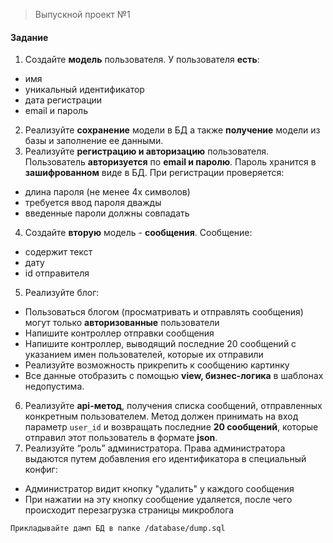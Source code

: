 > Выпускной проект №1

#### Задание

1. Создайте **модель** пользователя. У пользователя **есть**:
- имя
- уникальный идентификатор
- дата регистрации
- email и пароль
2. Реализуйте **сохранение** модели в БД а также **получение** модели из базы и заполнение ее данными.
3. Реализуйте **регистрацию и авторизацию** пользователя. Пользователь **авторизуется** по **email и паролю**. Пароль хранится в **зашифрованном** виде в БД. При регистрации проверяется:
- длина пароля (не менее 4х символов)
- требуется ввод пароля дважды
- введенные пароли должны совпадать
4. Создайте **вторую** модель - **сообщения**. Сообщение:
- содержит текст
- дату
- id отправителя
5. Реализуйте блог:
- Пользоваться блогом (просматривать и отправлять сообщения) могут только **авторизованные** пользователи
- Напишите контроллер отправки сообщения
- Напишите контроллер, выводящий последние 20 сообщений с указанием имен пользователей, которые их отправили
- Реализуйте возможность прикрепить к сообщению картинку
- Все данные отобразить с помощью **view, бизнес-логика** в шаблонах недопустима.
6. Реализуйте **api-метод**, получения списка сообщений, отправленных конкретным пользователем. Метод должен принимать на вход параметр `user_id` и возвращать последние **20 сообщений**, которые отправил этот пользователь в формате **json**.
7. Реализуйте “роль” администратора. Права администратора выдаются путем добавления его идентификатора в специальный конфиг:
- Администратор видит кнопку "удалить" у каждого сообщения
- При нажатии на эту кнопку сообщение удаляется, после чего происходит перезагрузка страницы микроблога
```
Прикладывайте дамп БД в папке /database/dump.sql
```